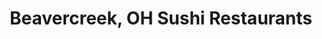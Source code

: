 ---
layout: city
title: Beavercreek, OH Sushi Restaurants
permalink: /ohio/beavercreek/
stateAbbr: OH
stateName: Ohio
cityName: Beavercreek

---